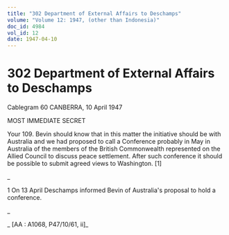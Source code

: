 ```yaml
---
title: "302 Department of External Affairs to Deschamps"
volume: "Volume 12: 1947, (other than Indonesia)"
doc_id: 4984
vol_id: 12
date: 1947-04-10
---
```


# 302 Department of External Affairs to Deschamps

Cablegram 60 CANBERRA, 10 April 1947

MOST IMMEDIATE SECRET

Your 109. Bevin should know that in this matter the initiative should be with Australia and we had proposed to call a Conference probably in May in Australia of the members of the British Commonwealth represented on the Allied Council to discuss peace settlement. After such conference it should be possible to submit agreed views to Washington. [1]

_

1 On 13 April Deschamps informed Bevin of Australia's proposal to hold a conference.

_

_ [AA : A1068, P47/10/61, ii]_
